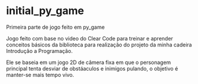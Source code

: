 # initial_py_game
Primeira parte de jogo feito em py_game

Jogo feito com base no video do Clear Code para treinar e aprender conceitos básicos da biblioteca para realização do projeto da minha cadeira Introdução a Programação.

Ele se baseia em um jogo 2D de câmera fixa em que o personagem principal tenta desviar de obstáaculos e inimigos pulando, o objetivo é manter-se mais tempo vivo.

